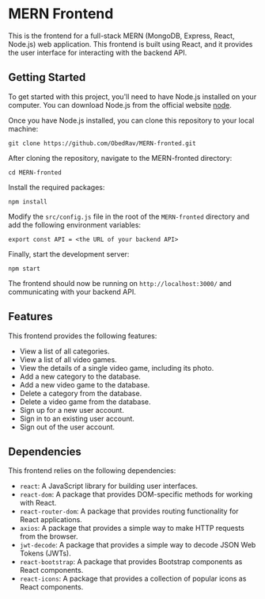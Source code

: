# MERN Frontend
This is the frontend for a full-stack MERN (MongoDB, Express, React, Node.js) web application. This frontend is built using React, and it provides the user interface for interacting with the backend API.

## Getting Started
To get started with this project, you'll need to have Node.js installed on your computer. You can download Node.js from the official website [node](https://nodejs.org/).

Once you have Node.js installed, you can clone this repository to your local machine:

```
git clone https://github.com/ObedRav/MERN-fronted.git
```

After cloning the repository, navigate to the MERN-fronted directory:

```
cd MERN-fronted
```

Install the required packages:

```
npm install
```

Modify the `src/config.js` file in the root of the `MERN-fronted` directory and add the following environment variables:

```
export const API = <the URL of your backend API>
```

Finally, start the development server:

```
npm start
```

The frontend should now be running on `http://localhost:3000/` and communicating with your backend API.

## Features
This frontend provides the following features:

* View a list of all categories.
* View a list of all video games.
* View the details of a single video game, including its photo.
* Add a new category to the database.
* Add a new video game to the database.
* Delete a category from the database.
* Delete a video game from the database.
* Sign up for a new user account.
* Sign in to an existing user account.
* Sign out of the user account.

## Dependencies
This frontend relies on the following dependencies:

* `react`: A JavaScript library for building user interfaces.
* `react-dom`: A package that provides DOM-specific methods for working with React.
* `react-router-dom`: A package that provides routing functionality for React applications.
* `axios`: A package that provides a simple way to make HTTP requests from the browser.
* `jwt-decode`: A package that provides a simple way to decode JSON Web Tokens (JWTs).
* `react-bootstrap`: A package that provides Bootstrap components as React components.
* `react-icons`: A package that provides a collection of popular icons as React components.











